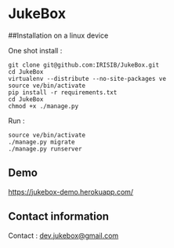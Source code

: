 # JukeBox

##Installation on a linux device

One shot install :

```shell
git clone git@github.com:IRISIB/JukeBox.git
cd JukeBox
virtualenv --distribute --no-site-packages ve
source ve/bin/activate
pip install -r requirements.txt
cd JukeBox
chmod +x ./manage.py
```

Run :

```shell
source ve/bin/activate 
./manage.py migrate
./manage.py runserver
```

## Demo
https://jukebox-demo.herokuapp.com/

## Contact information

Contact : dev.jukebox@gmail.com
